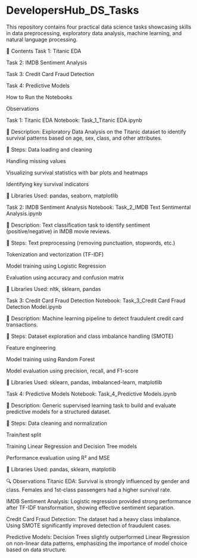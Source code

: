 # DevelopersHub_DS_Tasks
This repository contains four practical data science tasks showcasing skills in data preprocessing, exploratory data analysis, machine learning, and natural language processing.

📁 Contents
Task 1: Titanic EDA

Task 2: IMDB Sentiment Analysis

Task 3: Credit Card Fraud Detection

Task 4: Predictive Models

How to Run the Notebooks

Observations

Task 1: Titanic EDA
Notebook: Task_1_Titanic EDA.ipynb

🔹 Description:
Exploratory Data Analysis on the Titanic dataset to identify survival patterns based on age, sex, class, and other attributes.

🔹 Steps:
Data loading and cleaning

Handling missing values

Visualizing survival statistics with bar plots and heatmaps

Identifying key survival indicators

🔹 Libraries Used:
pandas, seaborn, matplotlib

Task 2: IMDB Sentiment Analysis
Notebook: Task_2_IMDB Text Sentimental Analysis.ipynb

🔹 Description:
Text classification task to identify sentiment (positive/negative) in IMDB movie reviews.

🔹 Steps:
Text preprocessing (removing punctuation, stopwords, etc.)

Tokenization and vectorization (TF-IDF)

Model training using Logistic Regression

Evaluation using accuracy and confusion matrix

🔹 Libraries Used:
nltk, sklearn, pandas

Task 3: Credit Card Fraud Detection
Notebook: Task_3_Credit Card Fraud Detection Model.ipynb

🔹 Description:
Machine learning pipeline to detect fraudulent credit card transactions.

🔹 Steps:
Dataset exploration and class imbalance handling (SMOTE)

Feature engineering

Model training using Random Forest

Model evaluation using precision, recall, and F1-score

🔹 Libraries Used:
sklearn, pandas, imbalanced-learn, matplotlib

Task 4: Predictive Models
Notebook: Task_4_Predictive Models.ipynb

🔹 Description:
Generic supervised learning task to build and evaluate predictive models for a structured dataset.

🔹 Steps:
Data cleaning and normalization

Train/test split

Training Linear Regression and Decision Tree models

Performance evaluation using R² and MSE

🔹 Libraries Used:
pandas, sklearn, matplotlib

🔍 Observations
Titanic EDA: Survival is strongly influenced by gender and class. Females and 1st-class passengers had a higher survival rate.

IMDB Sentiment Analysis: Logistic regression provided strong performance after TF-IDF transformation, showing effective sentiment separation.

Credit Card Fraud Detection: The dataset had a heavy class imbalance. Using SMOTE significantly improved detection of fraudulent cases.

Predictive Models: Decision Trees slightly outperformed Linear Regression on non-linear data patterns, emphasizing the importance of model choice based on data structure.
